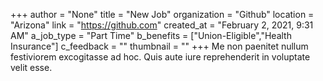 +++
author = "None"
title = "New Job"
organization = "Github"
location = "Arizona"
link = "https://github.com"
created_at = "February 2, 2021, 9:31 AM"
a_job_type = "Part Time"
b_benefits = ["Union-Eligible","Health Insurance"]
c_feedback = ""
thumbnail = ""
+++
Me non paenitet nullum festiviorem excogitasse ad hoc. Quis aute iure reprehenderit in voluptate velit esse.